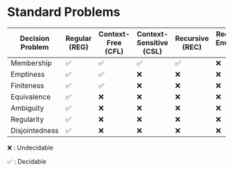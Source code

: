 # Standard Problems

| **Decision Problem** | **Regular (REG)** | **Context-Free (CFL)** | **Context-Sensitive (CSL)** | **Recursive (REC)** | **Recursively Enumerable (RE)** |
| -------------------- | ----------------- | ---------------------- | --------------------------- | ------------------- | ------------------------------- |
| Membership           | ✅                 | ✅                      | ✅                           | ✅                   | ❌                               |
| Emptiness            | ✅                 | ✅                      | ❌                           | ❌                   | ❌                               |
| Finiteness           | ✅                 | ✅                      | ❌                           | ❌                   | ❌                               |
| Equivalence          | ✅                 | ❌                      | ❌                           | ❌                   | ❌                               |
| Ambiguity            | ✅                 | ❌                      | ❌                           | ❌                   | ❌                               |
| Regularity           | ✅                 | ❌                      | ❌                           | ❌                   | ❌                               |
| Disjointedness       | ✅                 | ❌                      | ❌                           | ❌                   | ❌                               |

❌ : Undecidable

✅ : Decidable

